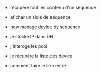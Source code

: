 


- récupére tout les contenu d'un séquence 
- aficher un sicle de séquence 

- how manage device by sequence
- je stocke IP dans DB
- j'interoge les pool
- je récupére la liste des device


- comment faire le lien entre 
